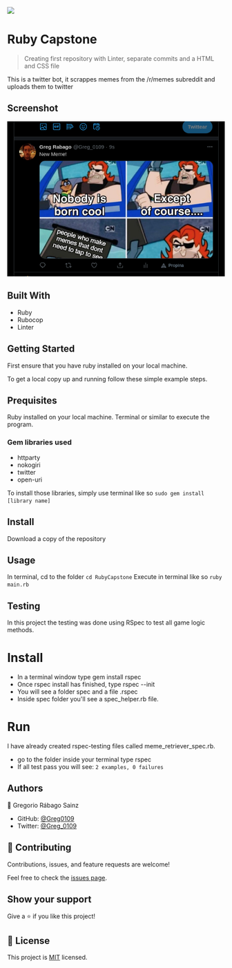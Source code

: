 ![](https://img.shields.io/badge/Microverse-blueviolet)

# Ruby Capstone

> Creating first repository with Linter, separate commits and a HTML and CSS file

This is a twitter bot, it scrappes memes from the /r/memes subreddit and uploads them to twitter

## Screenshot

![Screenshot](Screenshot.png)

## Built With

- Ruby
- Rubocop
- Linter

## Getting Started

First ensure that you have ruby installed on your local machine.

To get a local copy up and running follow these simple example steps.

## Prequisites

Ruby installed on your local machine.
Terminal or similar to execute the program.

### Gem libraries used
- httparty
- nokogiri
- twitter
- open-uri

To install those libraries, simply use terminal like so ```sudo gem install [library name]```

## Install

Download a copy of the repository

## Usage

In terminal, cd to the folder ```cd RubyCapstone```
Execute in terminal like so ```ruby main.rb```

## Testing
In this project the testing was done using RSpec to test all game logic methods.

# Install
- In a terminal window type gem install rspec
- Once rspec install has finished, type rspec --init
- You will see a folder spec and a file .rspec
- Inside spec folder you'll see a spec_helper.rb file.

# Run
I have already created rspec-testing files called meme_retriever_spec.rb.
- go to the folder inside your terminal type rspec
- If all test pass you will see:
 `2 examples, 0 failures`


## Authors

👤 Gregorio Rábago Sainz

- GitHub: [@Greg0109](https://github.com/greg0109)
- Twitter: [@Greg_0109](https://twitter.com/greg_0109)

## 🤝 Contributing

Contributions, issues, and feature requests are welcome!

Feel free to check the [issues page](https://github.com/sergiocortessat/RubyCapstone/issues).

## Show your support

Give a ⭐️ if you like this project!

## 📝 License

This project is [MIT](LICENSE) licensed.
